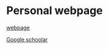 # Personal webpage

[webpage](KennthShang.github.io)

[Google schoolar](https://scholar.google.com/citations?user=pz7piN8AAAAJ&hl=zh-CN&oi=ao)
